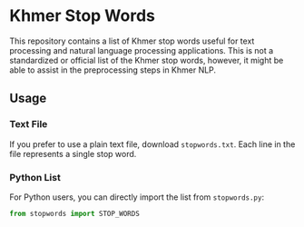 # Khmer Stop Words

This repository contains a list of Khmer stop words useful for text processing and natural language processing applications. This is not a standardized or official list of the Khmer stop words, however, it might be able to assist in the preprocessing steps in Khmer NLP.

## Usage

### Text File
If you prefer to use a plain text file, download `stopwords.txt`. Each line in the file represents a single stop word.

### Python List
For Python users, you can directly import the list from `stopwords.py`:

```python
from stopwords import STOP_WORDS

